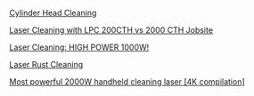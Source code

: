 [Cylinder Head Cleaning](https://youtu.be/NqwkwiRqVE0)

[Laser Cleaning with LPC 200CTH vs 2000 CTH Jobsite](https://youtu.be/nYA3yBfMJqo)

[Laser Cleaning: HIGH POWER 1000W!](https://youtu.be/Q8q3DZB_l6M)

[Laser Rust Cleaning](https://youtu.be/HYGAhFWB9ok)

[Most powerful 2000W handheld cleaning laser [4K compilation]](https://youtu.be/ssaNTgwY8zE)
